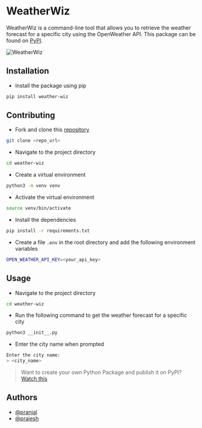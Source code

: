 # WeatherWiz

WeatherWiz is a command-line tool that allows you to retrieve the weather forecast for a specific city using the OpenWeather API. This package can be found on [PyPI](https://pypi.org/project/weather-wiz/).

![WeatherWiz](/assets/images/weather-wiz.png?raw=true, "WeatherWiz")

## Installation

- Install the package using pip

```bash
pip install weather-wiz
```

## Contributing

- Fork and clone this [repository](https://github.com/prajeshElEvEn/weather-wiz)

```bash
git clone <repo_url>
```

- Navigate to the project directory

```bash
cd weather-wiz
```

- Create a virtual environment

```bash
python3 -m venv venv
```

- Activate the virtual environment

```bash
source venv/bin/activate
```

- Install the dependencies

```bash
pip install -r requirements.txt
```

- Create a file `.env` in the root directory and add the following environment variables

```bash
OPEN_WEATHER_API_KEY=<your_api_key>
```

## Usage

- Navigate to the project directory

```bash
cd weather-wiz
```

- Run the following command to get the weather forecast for a specific city

```bash
python3 __init__.py
```

- Enter the city name when prompted

```bash
Enter the city name:
> <city_name>
```

> Want to create your own Python Package and publish it on PyPI? [Watch this](https://youtu.be/tEFkHEKypLI)

## Authors

- [@pranjal](https://github.com/PranjalAgarwal04)
- [@prajesh](https://bit.ly/prajesheleven)
